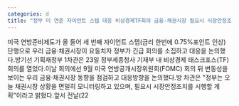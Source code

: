 ```yaml
---
categories: d
title: "정부 미 연준 자이언트 스텝 대응 비상경제TF회의 금융·채권시장 필요시 시장안정조치"
---
```

미국 연방준비제도가 올 들어 세 번째 자이언트 스텝(금리 한번에 0.75%포인트 인상) 단행으로 우리 금융·채권시장이 요동치자 정부가 긴급 회의를 소집하고 대응을 논의했다.방기선 기획재정부 1차관은 23일 정부세종청사 기재부 내 비상경제 태스크포스(TF) 회의를 열었다.이날 회의에선 9월 미국 연방공개시장위원회(FOMC) 회의 뒤 변동성을 보이는 우리 금융·채권시장 동향을 점검하고 대응방향을 논의했다.방 차관은 "정부는 오늘 채권시장 상황을 면밀히 모니터링하고 있으며, 필요시 시장안정조치를 시행할 계획"이라고 밝혔다.앞서 전날(22